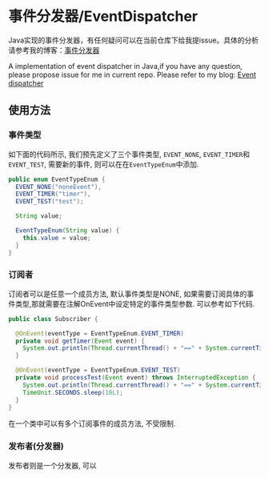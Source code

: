 # 事件分发器/EventDispatcher
Java实现的事件分发器，有任何疑问可以在当前仓库下给我提issue。具体的分析请参考我的博客：[事件分发器](https://www.itnote.tech/2019/11/06/%E4%BA%8B%E4%BB%B6%E5%88%86%E5%8F%91%E5%99%A8%EF%BC%88%E8%AE%A2%E9%98%85-%E5%8F%91%E5%B8%83%E6%A8%A1%E5%BC%8F%EF%BC%89%E7%9A%84%E5%AE%9E%E7%8E%B0/)

A implementation of event dispatcher in Java,if you have any question, please propose issue for me in current repo. Please refer to my blog: [Event dispatcher](https://www.itnote.tech/2019/11/06/%E4%BA%8B%E4%BB%B6%E5%88%86%E5%8F%91%E5%99%A8%EF%BC%88%E8%AE%A2%E9%98%85-%E5%8F%91%E5%B8%83%E6%A8%A1%E5%BC%8F%EF%BC%89%E7%9A%84%E5%AE%9E%E7%8E%B0/)

## 使用方法

### 事件类型
如下面的代码所示, 我们预先定义了三个事件类型, `EVENT_NONE`, `EVENT_TIMER`和`EVENT_TEST`, 需要新的事件, 则可以在在`EventTypeEnum`中添加.
```Java
public enum EventTypeEnum {
  EVENT_NONE("noneEvent"),
  EVENT_TIMER("timer"),
  EVENT_TEST("test");

  String value;

  EventTypeEnum(String value) {
    this.value = value;
  }
}
```
### 订阅者
订阅者可以是任意一个成员方法, 默认事件类型是NONE, 如果需要订阅具体的事件类型,那就需要在注解OnEvent中设定特定的事件类型参数. 可以参考如下代码.
``` Java
public class Subscriber {

  @OnEvent(eventType = EventTypeEnum.EVENT_TIMER)
  private void getTimer(Event event) {
    System.out.println(Thread.currentThread() + "==" + System.currentTimeMillis() +  " -- Current time:" + event.getData());
  }

  @OnEvent(eventType = EventTypeEnum.EVENT_TEST)
  private void processTest(Event event) throws InterruptedException {
    System.out.println(Thread.currentThread() + "==" + System.currentTimeMillis() + " : s"  + event.getData());
    TimeUnit.SECONDS.sleep(10L);
  }
}
```
在一个类中可以有多个订阅事件的成员方法, 不受限制.

### 发布者(分发器)
发布者则是一个分发器, 可以
